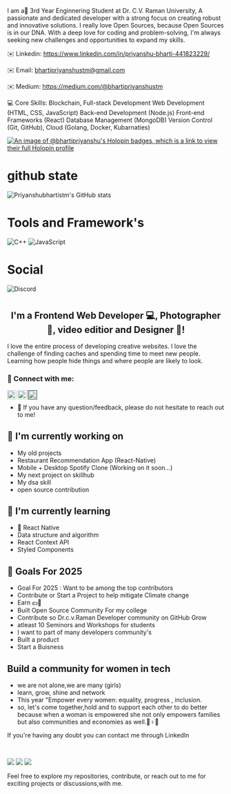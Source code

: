 I am a👋 3rd Year Enginnering Student at Dr. C.V. Raman University, A passionate and dedicated developer with a strong focus on creating robust and innovative solutions.
I really love Open Sources, because Open Sources is in our DNA.
With a deep love for coding and problem-solving, I'm always seeking new challenges and opportunities to expand my skills.

✉️ Linkedin: https://www.linkedin.com/in/priyanshu-bharti-441823229/

✉️ Email: bhartipriyanshustm@gmail.com

✉️ Medium: https://medium.com/@bhartipriyanshustm


💻 Core Skills: Blockchain, Full-stack Development Web Development (HTML, CSS, JavaScript) Back-end Development (Node.js) Front-end Frameworks (React) Database Management (MongoDB) Version Control (Git, GitHub), Cloud (Golang, Docker, Kubarnaties)

[![An image of @bhartipriyanshu's Holopin badges, which is a link to view their full Holopin profile](https://holopin.me/bhartipriyanshu)](https://holopin.io/@bhartipriyanshu)
# github state
![Priyanshubhartistm's GitHub stats](https://github-readme-stats.vercel.app/api?username=Priyanshubhartistm&show_icons=true&theme=radical)
# Tools and Framework's
![C++](https://img.shields.io/badge/c++-%2300599C.svg?style=for-the-badge&logo=c%2B%2B&logoColor=white)
![JavaScript](https://img.shields.io/badge/javascript-%23323330.svg?style=for-the-badge&logo=javascript&logoColor=%23F7DF1E)
# Social
![Discord](https://img.shields.io/badge/Discord-%235865F2.svg?style=for-the-badge&logo=discord&logoColor=white)
# 


<h2 align="center">
I'm a Frontend Web Developer 💻, Photographer 📸, video editior and Designer 🎨!
</h2> 

I love the entire process of developing creative websites. I love the challenge of finding caches and spending time to meet new people. Learning how people hide things and where people are likely to look.

### 🤝 Connect with me:

<a href="https://www.linkedin.com/in/priyanshu-bharti-441823229//"><img align="left" src="https://raw.githubusercontent.com/yushi1007/yushi1007/main/images/linkedin.svg" alt="Yu Shi | LinkedIn" width="21px"/></a>
<a href="https://instagram.com/bhartipriyanshustm"><img align="left" src="https://raw.githubusercontent.com/yushi1007/yushi1007/main/images/instagram.svg" alt="Yu Shi | Instagram" width="21px"/></a>
<a href=""><img align="left" src="https://raw.githubusercontent.com/yushi1007/yushi1007/main/images/medium.svg" alt="Yu Shi | Medium" width="21px"/></a>
</br>
- 💬 If you have any question/feedback, please do not hesitate to reach out to me!

## 🔭 I'm currently working on

- My old projects
- Restaurant Recommendation App (React-Native)
- Mobile + Desktop Spotify Clone (Working on it soon...)
- My next project on skillhub
- My dsa skill
- open source contribution

## 🌱 I'm currently learning

- 📱 React Native
- Data structure and algorithm 
- React Context API
- Styled Components  

## 🥅 Goals For 2025 

- Goal For 2025 : Want to be among the top contributors 
- Contribute or Start a Project to help mitigate Climate change
- Earn 💵🤑
- Built Open Source Community For my college 
- Contribute so Dr.c.v.Raman Developer community on GitHub Grow
- atleast 10 Seminors and Workshops for students
- I want to part of many developers community's
- Built a product
- Start a Buisness

## Build a community for women in tech

- we are not alone,we are many (girls)
- learn, grow, shine and network 
- This year "Empower every women: equality, progress , inclusion.
- so, let's come together,hold and to support each other to do better because when a woman is empowered she not only empowers families but also communities and economies as well.🤗♀️🙌
  

If you're having any doubt you can contact me through LinkedIn 

</br>

![](https://img.shields.io/badge/Style-Bootstrap-informational?style=flat&logo=Bootstrap&color=7952B3)
![](https://img.shields.io/badge/Style-CSS3-informational?style=flat&logo=CSS3&color=1572B6)
![](https://img.shields.io/badge/Style-styled--components-informational?style=flat&logo=styled-components&color=DB7093)


Feel free to explore my repositories, contribute, or reach out to me for exciting projects or discussions,with me.


</br>


</p>



